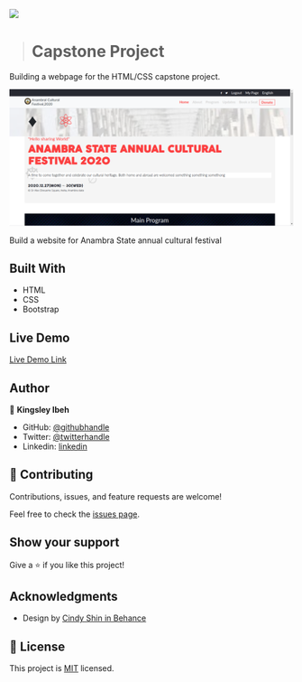 ![](https://img.shields.io/badge/Microverse-blueviolet)

> # Capstone Project
Building a webpage for the HTML/CSS capstone project.

![screenshot](./Images/screen_shot_cap.png)

Build a website for Anambra State annual  cultural festival

## Built With

- HTML
- CSS
- Bootstrap

## Live Demo

[Live Demo Link](https://kingobaino1.github.io/Capstone-Project-Annual-Festival/.)

## Author

👤 **Kingsley Ibeh**

- GitHub: [@githubhandle](https://github.com/Kingobaino1)
- Twitter: [@twitterhandle](https://twitter.com/ibehkingso)
- Linkedin: [linkedin](https://www.linkedin.com/in/ibeh-kingsley-obinna-568596177)



## 🤝 Contributing

Contributions, issues, and feature requests are welcome!

Feel free to check the [issues page](https://github.com/Kingobaino1/Capstone-Project-Annual-Festival/issues).

## Show your support

Give a ⭐️ if you like this project!

## Acknowledgments

- Design by [Cindy Shin in Behance](https://www.behance.net/gallery/29845175/CC-Global-Summit-2015)


## 📝 License

This project is [MIT](./LICENSE) licensed.
